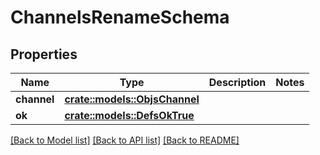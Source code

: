 # ChannelsRenameSchema

## Properties

Name | Type | Description | Notes
------------ | ------------- | ------------- | -------------
**channel** | [**crate::models::ObjsChannel**](objs_channel.md) |  | 
**ok** | [**crate::models::DefsOkTrue**](defs_ok_true.md) |  | 

[[Back to Model list]](../README.md#documentation-for-models) [[Back to API list]](../README.md#documentation-for-api-endpoints) [[Back to README]](../README.md)


